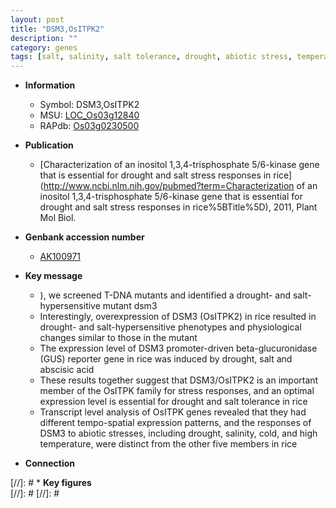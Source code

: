 ```yaml
---
layout: post
title: "DSM3,OsITPK2"
description: ""
category: genes
tags: [salt, salinity, salt tolerance, drought, abiotic stress, temperature]
---
```


* **Information**  
    + Symbol: DSM3,OsITPK2  
    + MSU: [LOC_Os03g12840](http://rice.plantbiology.msu.edu/cgi-bin/ORF_infopage.cgi?orf=LOC_Os03g12840)  
    + RAPdb: [Os03g0230500](http://rapdb.dna.affrc.go.jp/viewer/gbrowse_details/irgsp1?name=Os03g0230500)  

* **Publication**  
    + [Characterization of an inositol 1,3,4-trisphosphate 5/6-kinase gene that is essential for drought and salt stress responses in rice](http://www.ncbi.nlm.nih.gov/pubmed?term=Characterization of an inositol 1,3,4-trisphosphate 5/6-kinase gene that is essential for drought and salt stress responses in rice%5BTitle%5D), 2011, Plant Mol Biol.

* **Genbank accession number**  
    + [AK100971](http://www.ncbi.nlm.nih.gov/nuccore/AK100971)

* **Key message**  
    + ), we screened T-DNA mutants and identified a drought- and salt-hypersensitive mutant dsm3
    + Interestingly, overexpression of DSM3 (OsITPK2) in rice resulted in drought- and salt-hypersensitive phenotypes and physiological changes similar to those in the mutant
    + The expression level of DSM3 promoter-driven beta-glucuronidase (GUS) reporter gene in rice was induced by drought, salt and abscisic acid
    + These results together suggest that DSM3/OsITPK2 is an important member of the OsITPK family for stress responses, and an optimal expression level is essential for drought and salt tolerance in rice
    + Transcript level analysis of OsITPK genes revealed that they had different tempo-spatial expression patterns, and the responses of DSM3 to abiotic stresses, including drought, salinity, cold, and high temperature, were distinct from the other five members in rice

* **Connection**  

[//]: # * **Key figures**  
[//]: # 
[//]: # 
